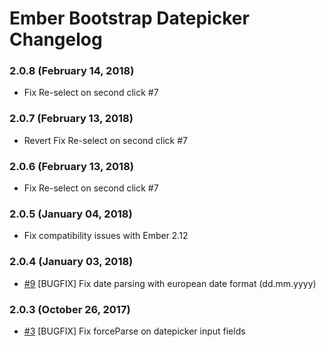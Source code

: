 # Ember Bootstrap Datepicker Changelog

### 2.0.8 (February 14, 2018)

- Fix Re-select on second click #7

### 2.0.7 (February 13, 2018)

- Revert Fix Re-select on second click #7

### 2.0.6 (February 13, 2018)

- Fix Re-select on second click #7

### 2.0.5 (January 04, 2018)

- Fix compatibility issues with Ember 2.12

### 2.0.4 (January 03, 2018)

- [#9](https://github.com/topaxi/ember-bootstrap-datepicker/pull/9) [BUGFIX] Fix date parsing with european date format (dd.mm.yyyy)

### 2.0.3 (October 26, 2017)

- [#3](https://github.com/topaxi/ember-bootstrap-datepicker/issues/3) [BUGFIX] Fix forceParse on datepicker input fields

